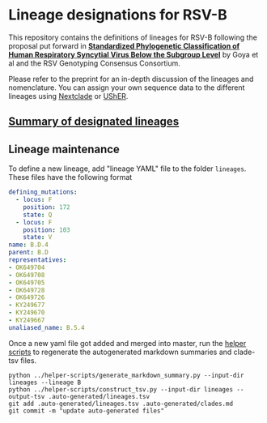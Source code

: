 # Lineage designations for RSV-B

This repository contains the definitions of lineages for RSV-B following the proposal put forward in  [**Standardized Phylogenetic Classification of Human Respiratory Syncytial Virus Below the Subgroup Level**](https://wwwnc.cdc.gov/eid/article/30/8/24-0209_article) by Goya et al and the RSV Genotyping Consensus Consortium.

Please refer to the preprint for an in-depth discussion of the lineages and nomenclature. You can assign your own sequence data to the different lineages using [Nextclade](https://clades.nextstrain.org) or [UShER](https://genome.ucsc.edu/cgi-bin/hgPhyloPlace).

## [Summary of designated lineages](.auto-generated/clades.md)


## Lineage maintenance

To define a new lineage, add "lineage YAML" file to the folder `lineages`. These files have the following format
```yaml
defining_mutations:
  - locus: F
    position: 172
    state: Q
  - locus: F
    position: 103
    state: V
name: B.D.4
parent: B.D
representatives:
- OK649704
- OK649708
- OK649705
- OK649728
- OK649726
- KY249677
- KY249670
- KY249667
unaliased_name: B.5.4
```

Once a new yaml file got added and merged into master, run the [helper scripts](https://github.com/rsv-lineages/helper-scripts) to regenerate the autogenerated markdown summaries and clade-tsv files.
```shell
python ../helper-scripts/generate_markdown_summary.py --input-dir lineages --lineage B
python ../helper-scripts/construct_tsv.py --input-dir lineages --output-tsv .auto-generated/lineages.tsv
git add .auto-generated/lineages.tsv .auto-generated/clades.md
git commit -m "update auto-generated files"
```
